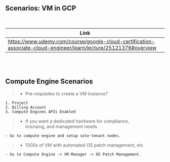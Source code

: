 ## Scenarios: VM in GCP

<br />

| Link |
| ---- |
| https://www.udemy.com/course/google-cloud-certification-associate-cloud-engineer/learn/lecture/25121376#overview |

<br />
<br />



## Compute Engine Scenarios

> - Pre-requisites to create a VM instance?

```plaintext
1. Project
2. Billing Account
3. Compute Engines APIs Enabled
```

> - If you want a dedicated hardware for compliance, <br />
    licensing, and management needs.

```plaintext
- Go to compute engine and setup sole-tenant nodes.
```

> - 1000s of VM with automated OS patch management, etc.

```plaintext
- Go to Compute Engine -> VM Manager -> OS Patch Management.
```
